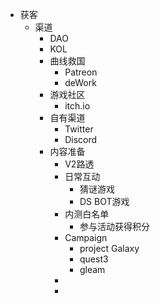 - 获客
	- 渠道
		- DAO
		- KOL
		- 曲线救国
			- Patreon
			- deWork
		- 游戏社区
			- itch.io
		- 自有渠道
			- Twitter
			- Discord
		- 内容准备
			- V2路透
			- 日常互动
				- 猜谜游戏
				- DS BOT游戏
			- 内测白名单
				- 参与活动获得积分
			- Campaign
				- project Galaxy
				- quest3
				- gleam
			-
			-